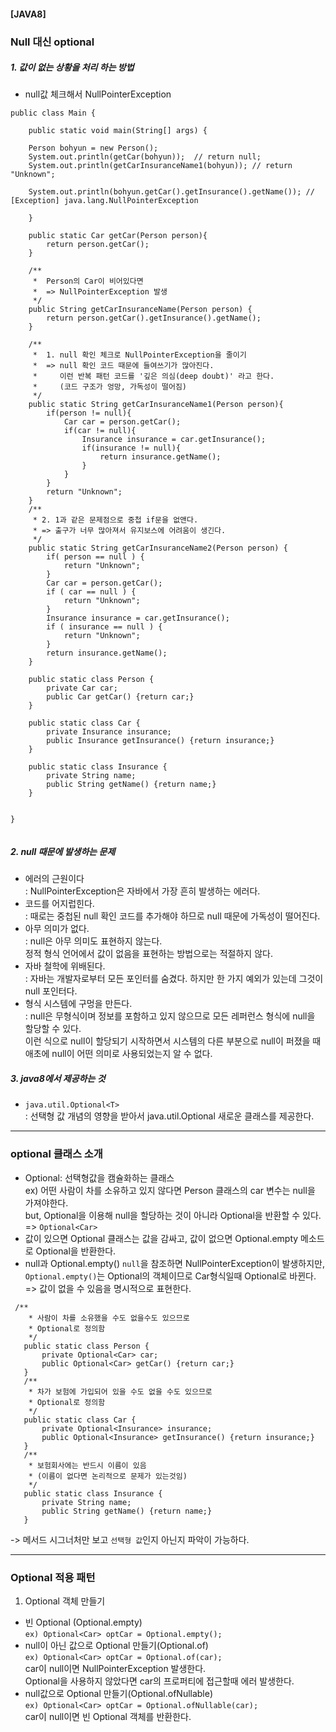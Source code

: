 #### [JAVA8]
### Null 대신 optional

##### 1.	값이 없는 상황을 처리 하는 방법  
- null값 체크해서 NullPointerException  
```
public class Main {
	 
	public static void main(String[] args) {
		
	Person bohyun = new Person(); 
	System.out.println(getCar(bohyun));  // return null;
	System.out.println(getCarInsuranceName1(bohyun)); // return "Unknown";
	
	System.out.println(bohyun.getCar().getInsurance().getName()); // [Exception] java.lang.NullPointerException
		
	}
	
	public static Car getCar(Person person){
		return person.getCar();
	}
	
	/**
	 *  Person의 Car이 비어있다면
	 *  => NullPointerException 발생
	 */
	public String getCarInsuranceName(Person person) {
		return person.getCar().getInsurance().getName();
	}
	
	/**
	 *  1. null 확인 체크로 NullPointerException을 줄이기  
	 *  => null 확인 코드 때문에 들여쓰기가 많아진다.
	 *     이런 반복 패턴 코드를 '깊은 의심(deep doubt)' 라고 한다.
	 *     (코드 구조가 엉망, 가독성이 떨어짐)
	 */
	public static String getCarInsuranceName1(Person person){
		if(person != null){
			Car car = person.getCar();
			if(car != null){
				Insurance insurance = car.getInsurance();
				if(insurance != null){
					return insurance.getName();
				}		
			}
		}
		return "Unknown";
	}
	/**
	 * 2. 1과 같은 문제점으로 중첩 if문을 없앤다.
	 * => 출구가 너무 많아져서 유지보스에 어려움이 생긴다.
	 */
	public static String getCarInsuranceName2(Person person) {
		if( person == null ) {
			return "Unknown";
		}
		Car car = person.getCar();
		if ( car == null ) {
			return "Unknown";
		}
		Insurance insurance = car.getInsurance();
		if ( insurance == null ) {
			return "Unknown";
		}
		return insurance.getName();
	}

	public static class Person {
		private Car car;
		public Car getCar() {return car;}
	}
	
	public static class Car {
		private Insurance insurance;
		public Insurance getInsurance() {return insurance;}
	}
	
	public static class Insurance {
		private String name;
		public String getName() {return name;}
	}

	
}


```
  
##### 2. null 때문에 발생하는 문제
 - 에러의 근원이다  
  : NullPointerException은 자바에서 가장 흔히 발생하는 에러다.  
 - 코드를 어지럽힌다.  
  : 때로는 중첩된 null 확인 코드를 추가해야 하므로 null 때문에 가독성이 떨어진다.  
 - 아무 의미가 없다.  
  : null은 아무 의미도 표현하지 않는다.   
   정적 형식 언어에서 값이 없음을 표현하는 방법으로는 적절하지 않다.  
 - 자바 철학에 위배된다.  
  : 자바는 개발자로부터 모든 포인터를 숨겼다. 하지만 한 가지 예외가 있는데 그것이 null 포인터다.  
 - 형식 시스템에 구멍을 만든다.  
  : null은 무형식이며 정보를 포함하고 있지 않으므로 모든 레퍼런스 형식에 null을 할당할 수 있다.  
    이런 식으로 null이 할당되기 시작하면서 시스템의 다른 부분으로 null이 퍼졌을 때 애초에 null이 어떤 의미로 사용되었는지 알 수 없다.  

##### 3. java8에서 제공하는 것
- `java.util.Optional<T>`  
: 선택형 값 개념의 영향을 받아서 java.util.Optional<T> 새로운 클래스를 제공한다.  

-------------------------------------------------------------------------------------------------------------
### optional 클래스 소개  
- Optional: 선택형값을 캠슐화하는 클래스  
 ex) 어떤 사람이 차를 소유하고 있지 않다면 Person 클래스의 car 변수는 null을 가져야한다.  
    but, Optional을 이용해 null을 할당하는 것이 아니라 Optional을 반환할 수 있다. => `Optional<Car> ` 
- 값이 있으면 Optional 클래스는 값을 감싸고, 값이 없으면 Optional.empty 메소드로 Optional을 반환한다.
- null과 Optional.empty() 
 `null`을 참조하면 NullPointerException이 발생하지만,  
 `Optional.empty()`는 Optional의 객체이므로 Car형식일때 Optional<Car>로 바뀐다. => 값이 없을 수 있음을 명시적으로 표현한다.  
 
 ```
  /**
	 * 사람이 차를 소유했을 수도 없을수도 있으므로
	 * Optional로 정의함
	 */
	public static class Person {
		private Optional<Car> car;
		public Optional<Car> getCar() {return car;}
	}
	/**
	 * 차가 보험에 가입되어 있을 수도 없을 수도 있으므로 
	 * Optional로 정의함
	 */
	public static class Car {
		private Optional<Insurance> insurance;
		public Optional<Insurance> getInsurance() {return insurance;}
	}
	/**
	 * 보험회사에는 반드시 이름이 있음  
	 * (이름이 없다면 논리적으로 문제가 있는것임)
	 */
	public static class Insurance {
		private String name;
		public String getName() {return name;}
	}
 ```
 
 -> 메서드 시그너처만 보고 `선택형 값`인지 아닌지 파악이 가능하다.  
 
 ---------------------------------------------------------------------------------------------------------------------
 
 ### Optional 적용 패턴  
 1. Optional 객체 만들기  
 - 빈 Optional (Optional.empty)  
 `ex) Optional<Car> optCar = Optional.empty();`  
 - null이 아닌 값으로 Optional 만들기(Optional.of)  
 `ex) Optional<Car> optCar = Optional.of(car);`  
 car이 null이면 NullPointerException 발생한다.  
 Optional을 사용하지 않았다면 car의 프로퍼티에 접근할때 에러 발생한다.  
 - null값으로 Optional 만들기(Optional.ofNullable)    
 `ex) Optional<Car> optCar = Optional.ofNullable(car);`  
 car이 null이면 빈 Optional 객체를 반환한다.  
 
 
 




